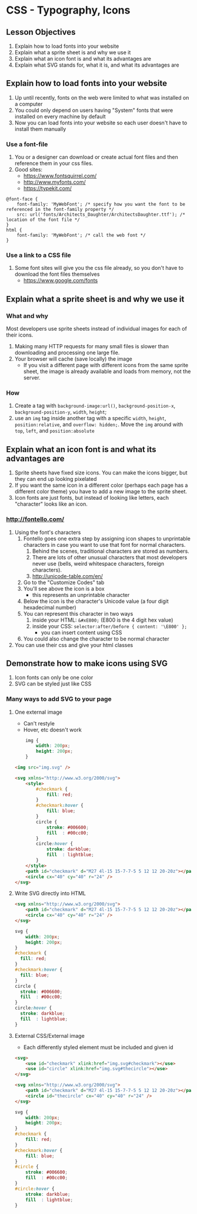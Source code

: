 # CSS - Typography, Icons

## Lesson Objectives

1. Explain how to load fonts into your website
1. Explain what a sprite sheet is and why we use it
1. Explain what an icon font is and what its advantages are
1. Explain what SVG stands for, what it is, and what its advantages are

## Explain how to load fonts into your website

1. Up until recently, fonts on the web were limited to what was installed on a computer
1. You could only depend on users having "System" fonts that were installed on every machine by default
1. Now you can load fonts into your website so each user doesn't have to install them manually

### Use a font-file

1. You or a designer can download or create actual font files and then reference them in your css files.
1. Good sites:
	- https://www.fontsquirrel.com/
	- http://www.myfonts.com/
	- https://typekit.com/

```
@font-face {
	font-family: 'MyWebFont'; /* specify how you want the font to be referenced in the font-family property */
	src: url('fonts/Architects_Daughter/ArchitectsDaughter.ttf'); /* location of the font file */
}
html {
	font-family: 'MyWebFont'; /* call the web font */
}
```

### Use a link to a CSS file

1. Some font sites will give you the css file already, so you don't have to download the font files themselves
	- https://www.google.com/fonts

## Explain what a sprite sheet is and why we use it

### What and why

Most developers use sprite sheets instead of individual images for each of their icons.

1. Making many HTTP requests for many small files is slower than downloading and processing one large file.
1. Your browser will cache (save locally) the image
	- If you visit a different page with different icons from the same sprite sheet, the image is already available and loads from memory, not the server.

### How

1. Create a tag with `background-image:url()`, `background-position-x`, `background-position-y`, `width`, `height`;
1. use an `img` tag inside another tag with a specific `width`, `height`, `position:relative`, and `overflow: hidden;`.  Move the `img` around with `top`, `left`, and `position:absolute`

## Explain what an icon font is and what its advantages are

1. Sprite sheets have fixed size icons.  You can make the icons bigger, but they can end up looking pixelated
1. If you want the same icon in a different color (perhaps each page has a different color theme) you have to add a new image to the sprite sheet.
1. Icon fonts are just fonts, but instead of looking like letters, each "character" looks like an icon.

### http://fontello.com/

1. Using the font's characters
	1. Fontello goes one extra step by assigning icon shapes to unprintable characters in case you want to use that font for normal characters.
		1. Behind the scenes, traditional characters are stored as numbers.
		1. There are lots of other unusual characters that most developers never use (bells, weird whitespace characters, foreign characters).
		1. http://unicode-table.com/en/
	1. Go to the "Customize Codes" tab
	1. You'll see above the icon is a box
		- this represents an unprintable character
	1. Below the icon is the character's Unicode value (a four digit hexadecimal number)
	1. You can represent this character in two ways
		1. inside your HTML: `&#xE800;` (E800 is the 4 digit hex value)
		1. inside your CSS: `selector:after/before { content: '\E800' };`
			- you can insert content using CSS
	1. You could also change the character to be normal character
1. You can use their css and give your html classes

## Demonstrate how to make icons using SVG

1. Icon fonts can only be one color
1. SVG can be styled just like CSS

### Many ways to add SVG to your page

1. One external image
	- Can't restyle
	- Hover, etc doesn't work
	```css
		img {
			width: 200px;
			height: 200px;
		}
	```
	```html
	<img src="img.svg" />
	```
	```html
	<svg xmlns="http://www.w3.org/2000/svg">
		<style>
			#checkmark {
				fill: red;
			}
			#checkmark:hover {
				fill: blue;
			}
			circle {
				stroke: #006600;
				fill  : #00cc00;
			}
			circle:hover {
				stroke: darkblue;
				fill  : lightblue;
			}
		</style>
		<path id="checkmark" d="M27 4l-15 15-7-7-5 5 12 12 20-20z"></path>
		<circle cx="40" cy="40" r="24" />
	</svg>
	```

1. Write SVG directly into HTML

	```html
	<svg xmlns="http://www.w3.org/2000/svg">
		<path id="checkmark" d="M27 4l-15 15-7-7-5 5 12 12 20-20z"></path>
		<circle cx="40" cy="40" r="24" />
	</svg>
	```
	```css
	svg {
		width: 200px;
		height: 200px;
	}
	#checkmark {
	  fill: red;
	}
	#checkmark:hover {
	  fill: blue;
	}
	circle {
	  stroke: #006600;
	  fill  : #00cc00;
	}
	circle:hover {
	  stroke: darkblue;
	  fill  : lightblue;
	}
	```

1. External CSS/External image
	- Each differently styled element must be included and given id

	```html
	<svg>
		<use id="checkmark" xlink:href="img.svg#checkmark"></use>
		<use id="circle" xlink:href="img.svg#thecircle"></use>
	</svg>
	```
	```html
	<svg xmlns="http://www.w3.org/2000/svg">
		<path id="checkmark" d="M27 4l-15 15-7-7-5 5 12 12 20-20z"></path>
		<circle id="thecircle" cx="40" cy="40" r="24" />
	</svg>
	```
	```css
	svg {
		width: 200px;
		height: 200px;
	}
	#checkmark {
		fill: red;
	}
	#checkmark:hover {
		fill: blue;
	}
	#circle {
		stroke: #006600;
		fill  : #00cc00;
	}
	#circle:hover {
		stroke: darkblue;
		fill  : lightblue;
	}
	```
